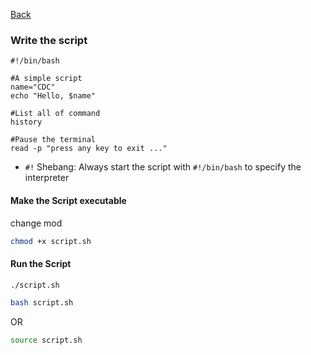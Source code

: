 [Back](http://marochang.github.io/bash)

### Write the script

```sh:n
#!/bin/bash

#A simple script
name="CDC"
echo "Hello, $name"

#List all of command
history

#Pause the terminal
read -p "press any key to exit ..."
```

- `#!` Shebang: Always start the script with `#!/bin/bash` to specify the interpreter

#### Make the Script executable

change mod
```sh
chmod +x script.sh
```

#### Run the Script

```sh
./script.sh
```

```sh
bash script.sh
```
OR
```sh
source script.sh
```

